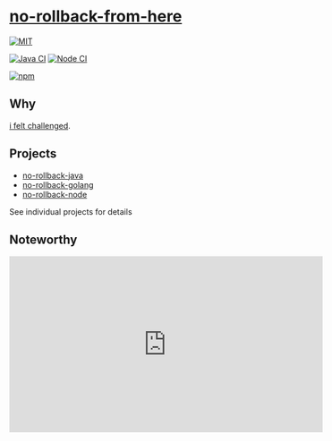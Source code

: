 # [no-rollback-from-here][repo]

[![MIT](https://img.shields.io/badge/license-MIT-blue)](LICENSE)

[![Java CI](https://github.com/sombriks/no-rollback-from-here/actions/workflows/java.yml/badge.svg)](https://github.com/sombriks/no-rollback-from-here/actions/workflows/java.yml)
[![Node CI](https://github.com/sombriks/no-rollback-from-here/actions/workflows/node.yml/badge.svg)](https://github.com/sombriks/no-rollback-from-here/actions/workflows/node.yml)

[![npm](https://img.shields.io/npm/v/no-rollback-node?style=plastic)](https://www.npmjs.com/no-rollback-node)

## Why

[i felt challenged][origin].

## Projects

- [no-rollback-java][java]
- [no-rollback-golang][golang]
- [no-rollback-node][node]

See individual projects for details

## Noteworthy

<iframe width="560" height="315" src="https://www.youtube.com/embed/fTaOlBWcl48?si=EeS9QpCsHPQQe8D4" title="YouTube video player" frameborder="0" allow="accelerometer; autoplay; clipboard-write; encrypted-media; gyroscope; picture-in-picture; web-share" referrerpolicy="strict-origin-when-cross-origin" allowfullscreen></iframe>

[repo]: https://github.com/sombriks/no-rollback-from-here/
[origin]: https://www.reddit.com/r/java/comments/1eadb2o/how_does_java_not_have_a_simple_open_source/
[java]: ./no-rollback-java
[golang]: ./no-rollback-golang
[node]: ./no-rollback-node
